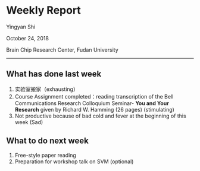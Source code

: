 # Weekly Report

Yingyan Shi

October 24, 2018

Brain Chip Research Center, Fudan University

-----

## What has done last week

1. 实验室搬家（exhausting）
2. Course Assignment completed：reading transcription of the Bell Communications Research Colloquium Seminar-  **You and Your Research** given by Richard W. Hamming (26 pages)  (stimulating)
3. Not productive because of bad cold and fever at the beginning of this week (Sad)

## What to do next week

1. Free-style paper reading
2. Preparation for workshop talk on SVM (optional)

